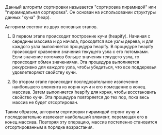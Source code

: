 Данный алгоритм сортировки называется "сортировка пирамидой" или "пирамидальная сортировка". Он основан на использовании структуры данных "куча" (heap).

Алгоритм состоит из двух основных этапов.

1. В первом этапе происходит построение кучи (heapify). Начиная с середины массива и до начала, проходятся все узлы дерева, и для каждого узла выполняется процедура heapify. В процедуре heapify происходит сравнение значения текущего узла с его потомками. Если значение потомков больше значения текущего узла, то происходит обмен значениями. Эта процедура выполняется рекурсивно для каждого узла, чтобы убедиться, что все поддеревья удовлетворяют свойству кучи.



2. Во втором этапе происходит последовательное извлечение наибольшего элемента из корня кучи и его помещение в конец массива. Затем выполняется heapify для корня, чтобы восстановить свойство кучи. Эта процедура повторяется до тех пор, пока весь массив не будет отсортирован.

Таким образом, алгоритм сортировки пирамидой строит кучу и последовательно извлекает наибольший элемент, перемещая его в конец массива. Повторяя эту операцию, массив постепенно становится отсортированным в порядке возрастания.